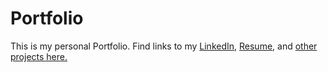 # Portfolio
This is my personal Portfolio. 
Find links to my [LinkedIn](https://www.linkedin.com/in/brandon-lopez-280334106/), [Resume](codingBrandonLopezResume.pdf), and [other projects here.](https://bl7722.github.io/Portfolio/)
